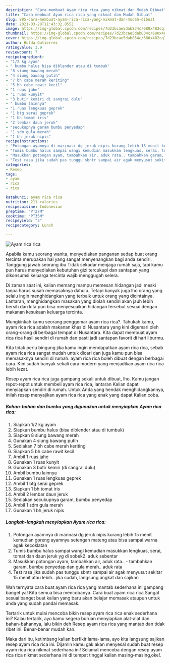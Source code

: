 ```yaml
---
description: "Cara membuat Ayam rica rica yang nikmat dan Mudah Dibuat"
title: "Cara membuat Ayam rica rica yang nikmat dan Mudah Dibuat"
slug: 885-cara-membuat-ayam-rica-rica-yang-nikmat-dan-mudah-dibuat
date: 2021-03-28T11:43:32.855Z
image: https://img-global.cpcdn.com/recipes/7d23bcae5dab834c/680x482cq70/ayam-rica-rica-foto-resep-utama.jpg
thumbnail: https://img-global.cpcdn.com/recipes/7d23bcae5dab834c/680x482cq70/ayam-rica-rica-foto-resep-utama.jpg
cover: https://img-global.cpcdn.com/recipes/7d23bcae5dab834c/680x482cq70/ayam-rica-rica-foto-resep-utama.jpg
author: Hulda Gutierrez
ratingvalue: 3.9
reviewcount: 7
recipeingredient:
- "1/2 kg ayam"
- " bumbu halus bisa diblender atau di tumbuk"
- "8 siung bawang merah"
- "4 siung bawang putih"
- "7 bh cabe merah keriting"
- "5 bh cabe rawit kecil"
- "1 ruas jahe"
- "1 ruas kunyit"
- "3 butir kemiri di sangrai dulu"
- " bumbu lainnya"
- "1 ruas lengkuas geprek"
- "1 btg serai geprek"
- "1 bh tomat iris"
- "2 lembar daun jeruk"
- "secukupnya garam bumbu penyedap"
- "1 sdm gula merah"
- "1 bh jeruk nipis"
recipeinstructions:
- "Potongan ayamnya di marinasi dg jeruk nipis kurang lebih 15 menit kemudian goreng ayamnya setengah mateng atau bisa sampai warna agak kecoklatan"
- "Tumis bumbu halus sampai wangi kemudian masukkan lengkuas, serai, tomat dan daun jeruk yg di sobek2. aduk sebentar"
- "Masukkan potongan ayam, tambahkan air, aduk rata.. tambahkan garam, bumbu penyedap dan gula merah.. aduk rata"
- "Test rasa jika sudah pas tunggu sbntr sampai air agak menyusut sekitar 15 menit atau lebih.. jika sudah, langsung angkat dan sajikan"
categories:
- Resep
tags:
- ayam
- rica
- rica

katakunci: ayam rica rica 
nutrition: 211 calories
recipecuisine: Indonesian
preptime: "PT27M"
cooktime: "PT35M"
recipeyield: "3"
recipecategory: Lunch

---
```



![Ayam rica rica](https://img-global.cpcdn.com/recipes/7d23bcae5dab834c/680x482cq70/ayam-rica-rica-foto-resep-utama.jpg)

Apabila kamu seorang wanita, menyediakan panganan sedap buat orang tercinta merupakan hal yang sangat menyenangkan bagi anda sendiri. Tanggung jawab seorang ibu Tidak sekadar menjaga rumah saja, tapi kamu pun harus menyediakan kebutuhan gizi tercukupi dan santapan yang dikonsumsi keluarga tercinta wajib menggugah selera.

Di zaman  saat ini, kalian memang mampu memesan hidangan jadi meski tanpa harus susah memasaknya dahulu. Tetapi banyak juga lho orang yang selalu ingin menghidangkan yang terbaik untuk orang yang dicintainya. Lantaran, menghidangkan masakan yang diolah sendiri akan jauh lebih bersih dan kita pun bisa menyesuaikan hidangan tersebut sesuai dengan makanan kesukaan keluarga tercinta. 



Mungkinkah kamu seorang penggemar ayam rica rica?. Tahukah kamu, ayam rica rica adalah makanan khas di Nusantara yang kini digemari oleh orang-orang di berbagai tempat di Nusantara. Kita dapat membuat ayam rica rica hasil sendiri di rumah dan pasti jadi santapan favorit di hari liburmu.

Kita tidak perlu bingung jika kamu ingin mendapatkan ayam rica rica, sebab ayam rica rica sangat mudah untuk dicari dan juga kamu pun bisa memasaknya sendiri di rumah. ayam rica rica boleh dibuat dengan berbagai cara. Kini sudah banyak sekali cara modern yang menjadikan ayam rica rica lebih lezat.

Resep ayam rica rica juga gampang sekali untuk dibuat, lho. Kamu jangan repot-repot untuk membeli ayam rica rica, lantaran Kalian dapat menyiapkan sendiri di rumah. Untuk Anda yang hendak menghidangkannya, inilah resep menyajikan ayam rica rica yang enak yang dapat Kalian coba.

<!--inarticleads1-->

##### Bahan-bahan dan bumbu yang digunakan untuk menyiapkan Ayam rica rica:

1. Siapkan 1/2 kg ayam
1. Siapkan  bumbu halus (bisa diblender atau di tumbuk)
1. Siapkan 8 siung bawang merah
1. Gunakan 4 siung bawang putih
1. Sediakan 7 bh cabe merah keriting
1. Siapkan 5 bh cabe rawit kecil
1. Ambil 1 ruas jahe
1. Gunakan 1 ruas kunyit
1. Gunakan 3 butir kemiri (di sangrai dulu)
1. Ambil  bumbu lainnya
1. Gunakan 1 ruas lengkuas geprek
1. Ambil 1 btg serai geprek
1. Siapkan 1 bh tomat iris
1. Ambil 2 lembar daun jeruk
1. Sediakan secukupnya garam, bumbu penyedap
1. Ambil 1 sdm gula merah
1. Gunakan 1 bh jeruk nipis




<!--inarticleads2-->

##### Langkah-langkah menyiapkan Ayam rica rica:

1. Potongan ayamnya di marinasi dg jeruk nipis kurang lebih 15 menit kemudian goreng ayamnya setengah mateng atau bisa sampai warna agak kecoklatan
1. Tumis bumbu halus sampai wangi kemudian masukkan lengkuas, serai, tomat dan daun jeruk yg di sobek2. aduk sebentar
1. Masukkan potongan ayam, tambahkan air, aduk rata.. - tambahkan garam, bumbu penyedap dan gula merah.. aduk rata
1. Test rasa jika sudah pas tunggu sbntr sampai air agak menyusut sekitar 15 menit atau lebih.. jika sudah, langsung angkat dan sajikan




Wah ternyata cara buat ayam rica rica yang mantab sederhana ini gampang banget ya! Kita semua bisa mencobanya. Cara buat ayam rica rica Sangat sesuai banget buat kalian yang baru akan belajar memasak ataupun untuk anda yang sudah pandai memasak.

Tertarik untuk mulai mencoba bikin resep ayam rica rica enak sederhana ini? Kalau tertarik, ayo kamu segera buruan menyiapkan alat-alat dan bahan-bahannya, lalu bikin deh Resep ayam rica rica yang mantab dan tidak ribet ini. Benar-benar mudah kan. 

Maka dari itu, ketimbang kalian berfikir lama-lama, ayo kita langsung sajikan resep ayam rica rica ini. Dijamin kamu gak akan menyesal sudah buat resep ayam rica rica nikmat sederhana ini! Selamat mencoba dengan resep ayam rica rica nikmat sederhana ini di tempat tinggal kalian masing-masing,oke!.

